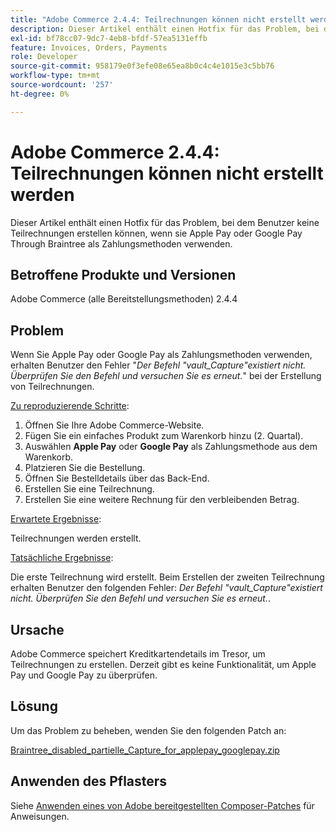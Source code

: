 ```yaml
---
title: "Adobe Commerce 2.4.4: Teilrechnungen können nicht erstellt werden"
description: Dieser Artikel enthält einen Hotfix für das Problem, bei dem Benutzer keine Teilrechnungen erstellen können, wenn sie Apple Pay oder Google Pay Through Braintree als Zahlungsmethoden verwenden.
exl-id: bf78cc07-9dc7-4eb8-bfdf-57ea5131effb
feature: Invoices, Orders, Payments
role: Developer
source-git-commit: 958179e0f3efe08e65ea8b0c4c4e1015e3c5bb76
workflow-type: tm+mt
source-wordcount: '257'
ht-degree: 0%

---
```


# Adobe Commerce 2.4.4: Teilrechnungen können nicht erstellt werden

Dieser Artikel enthält einen Hotfix für das Problem, bei dem Benutzer keine Teilrechnungen erstellen können, wenn sie Apple Pay oder Google Pay Through Braintree als Zahlungsmethoden verwenden.

## Betroffene Produkte und Versionen

Adobe Commerce (alle Bereitstellungsmethoden) 2.4.4

## Problem

Wenn Sie Apple Pay oder Google Pay als Zahlungsmethoden verwenden, erhalten Benutzer den Fehler &quot;*Der Befehl &quot;vault_Capture&quot;existiert nicht. Überprüfen Sie den Befehl und versuchen Sie es erneut.*&quot; bei der Erstellung von Teilrechnungen.

<u>Zu reproduzierende Schritte</u>:

1. Öffnen Sie Ihre Adobe Commerce-Website.
1. Fügen Sie ein einfaches Produkt zum Warenkorb hinzu (2. Quartal).
1. Auswählen **Apple Pay** oder **Google Pay** als Zahlungsmethode aus dem Warenkorb.
1. Platzieren Sie die Bestellung.
1. Öffnen Sie Bestelldetails über das Back-End.
1. Erstellen Sie eine Teilrechnung.
1. Erstellen Sie eine weitere Rechnung für den verbleibenden Betrag.

<u>Erwartete Ergebnisse</u>:

Teilrechnungen werden erstellt.

<u>Tatsächliche Ergebnisse</u>:

Die erste Teilrechnung wird erstellt. Beim Erstellen der zweiten Teilrechnung erhalten Benutzer den folgenden Fehler: *Der Befehl &quot;vault_Capture&quot;existiert nicht. Überprüfen Sie den Befehl und versuchen Sie es erneut.*.

## Ursache

Adobe Commerce speichert Kreditkartendetails im Tresor, um Teilrechnungen zu erstellen. Derzeit gibt es keine Funktionalität, um Apple Pay und Google Pay zu überprüfen.

## Lösung

Um das Problem zu beheben, wenden Sie den folgenden Patch an:

[Braintree_disabled_partielle_Capture_for_applepay_googlepay.zip](assets/braintree-disabled-partial-capture-for-applepay-googlepay.zip)

## Anwenden des Pflasters

Siehe [Anwenden eines von Adobe bereitgestellten Composer-Patches](/help/how-to/general/how-to-apply-a-composer-patch-provided-by-magento.md) für Anweisungen.
